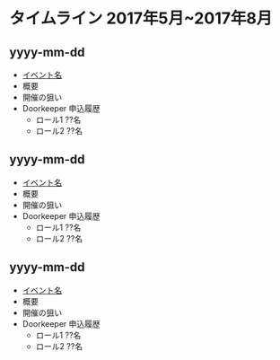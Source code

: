 # タイムライン 2017年5月~2017年8月

## yyyy-mm-dd 
* [イベント名](URL)
* 概要
* 開催の狙い
* Doorkeeper 申込履歴
  * ロール1
  ??名
  * ロール2
  ??名

## yyyy-mm-dd 
* [イベント名](URL)
* 概要
* 開催の狙い
* Doorkeeper 申込履歴
  * ロール1
  ??名
  * ロール2
  ??名

## yyyy-mm-dd 
* [イベント名](URL)
* 概要
* 開催の狙い
* Doorkeeper 申込履歴
  * ロール1
  ??名
  * ロール2
  ??名
